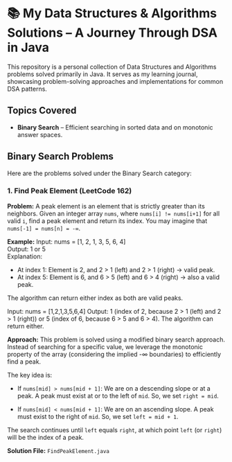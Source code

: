 # 📚 My Data Structures & Algorithms Solutions – A Journey Through DSA in Java

This repository is a personal collection of Data Structures and Algorithms problems solved primarily in Java. It serves as my learning journal, showcasing problem-solving approaches and implementations for common DSA patterns.

## Topics Covered

- **Binary Search** – Efficient searching in sorted data and on monotonic answer spaces.



## Binary Search Problems

Here are the problems solved under the Binary Search category:

### 1. Find Peak Element (LeetCode 162)

**Problem:** A peak element is an element that is strictly greater than its neighbors. Given an integer array `nums`, where `nums[i] != nums[i+1]` for all valid `i`, find a peak element and return its index. You may imagine that `nums[-1] = nums[n] = -∞`.

**Example:**
Input:  nums = [1, 2, 1, 3, 5, 6, 4]  
Output: 1 or 5  
Explanation:
- At index 1: Element is 2, and 2 > 1 (left) and 2 > 1 (right) → valid peak.
- At index 5: Element is 6, and 6 > 5 (left) and 6 > 4 (right) → also a valid peak.

The algorithm can return either index as both are valid peaks.


Input: nums = [1,2,1,3,5,6,4]
Output: 1 (index of 2, because 2 > 1 (left) and 2 > 1 (right))
or 5 (index of 6, because 6 > 5 and 6 > 4). The algorithm can return either.

**Approach:** This problem is solved using a modified binary search approach. Instead of searching for a specific value, we leverage the monotonic property of the array (considering the implied -∞ boundaries) to efficiently find a peak.

The key idea is:

- If `nums[mid] > nums[mid + 1]`: We are on a descending slope or at a peak. A peak must exist at or to the left of `mid`. So, we set `right = mid`.

- If `nums[mid] < nums[mid + 1]`: We are on an ascending slope. A peak must exist to the right of `mid`. So, we set `left = mid + 1`.

The search continues until `left` equals `right`, at which point `left` (or `right`) will be the index of a peak.

**Solution File:** `FindPeakElement.java`

